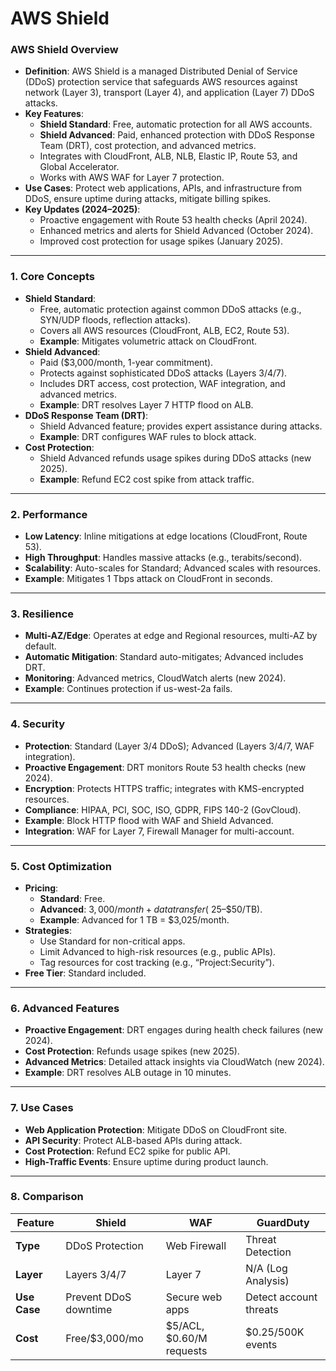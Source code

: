 # AWS Shield

### **AWS Shield Overview**

- **Definition**: AWS Shield is a managed Distributed Denial of Service (DDoS) protection service that safeguards AWS resources against network (Layer 3), transport (Layer 4), and application (Layer 7) DDoS attacks.
- **Key Features**:
    - **Shield Standard**: Free, automatic protection for all AWS accounts.
    - **Shield Advanced**: Paid, enhanced protection with DDoS Response Team (DRT), cost protection, and advanced metrics.
    - Integrates with CloudFront, ALB, NLB, Elastic IP, Route 53, and Global Accelerator.
    - Works with AWS WAF for Layer 7 protection.
- **Use Cases**: Protect web applications, APIs, and infrastructure from DDoS, ensure uptime during attacks, mitigate billing spikes.
- **Key Updates (2024–2025)**:
    - Proactive engagement with Route 53 health checks (April 2024).
    - Enhanced metrics and alerts for Shield Advanced (October 2024).
    - Improved cost protection for usage spikes (January 2025).

---

### **1. Core Concepts**

- **Shield Standard**:
    - Free, automatic protection against common DDoS attacks (e.g., SYN/UDP floods, reflection attacks).
    - Covers all AWS resources (CloudFront, ALB, EC2, Route 53).
    - **Example**: Mitigates volumetric attack on CloudFront.
- **Shield Advanced**:
    - Paid ($3,000/month, 1-year commitment).
    - Protects against sophisticated DDoS attacks (Layers 3/4/7).
    - Includes DRT access, cost protection, WAF integration, and advanced metrics.
    - **Example**: DRT resolves Layer 7 HTTP flood on ALB.
- **DDoS Response Team (DRT)**:
    - Shield Advanced feature; provides expert assistance during attacks.
    - **Example**: DRT configures WAF rules to block attack.
- **Cost Protection**:
    - Shield Advanced refunds usage spikes during DDoS attacks (new 2025).
    - **Example**: Refund EC2 cost spike from attack traffic.

---

### **2. Performance**

- **Low Latency**: Inline mitigations at edge locations (CloudFront, Route 53).
- **High Throughput**: Handles massive attacks (e.g., terabits/second).
- **Scalability**: Auto-scales for Standard; Advanced scales with resources.
- **Example**: Mitigates 1 Tbps attack on CloudFront in seconds.

---

### **3. Resilience**

- **Multi-AZ/Edge**: Operates at edge and Regional resources, multi-AZ by default.
- **Automatic Mitigation**: Standard auto-mitigates; Advanced includes DRT.
- **Monitoring**: Advanced metrics, CloudWatch alerts (new 2024).
- **Example**: Continues protection if us-west-2a fails.

---

### **4. Security**

- **Protection**: Standard (Layer 3/4 DDoS); Advanced (Layers 3/4/7, WAF integration).
- **Proactive Engagement**: DRT monitors Route 53 health checks (new 2024).
- **Encryption**: Protects HTTPS traffic; integrates with KMS-encrypted resources.
- **Compliance**: HIPAA, PCI, SOC, ISO, GDPR, FIPS 140-2 (GovCloud).
- **Example**: Block HTTP flood with WAF and Shield Advanced.
- **Integration**: WAF for Layer 7, Firewall Manager for multi-account.

---

### **5. Cost Optimization**

- **Pricing**:
    - **Standard**: Free.
    - **Advanced**: $3,000/month + data transfer (~$25–$50/TB).
    - **Example**: Advanced for 1 TB = $3,025/month.
- **Strategies**:
    - Use Standard for non-critical apps.
    - Limit Advanced to high-risk resources (e.g., public APIs).
    - Tag resources for cost tracking (e.g., “Project:Security”).
- **Free Tier**: Standard included.

---

### **6. Advanced Features**

- **Proactive Engagement**: DRT engages during health check failures (new 2024).
- **Cost Protection**: Refunds usage spikes (new 2025).
- **Advanced Metrics**: Detailed attack insights via CloudWatch (new 2024).
- **Example**: DRT resolves ALB outage in 10 minutes.

---

### **7. Use Cases**

- **Web Application Protection**: Mitigate DDoS on CloudFront site.
- **API Security**: Protect ALB-based APIs during attack.
- **Cost Protection**: Refund EC2 spike for public API.
- **High-Traffic Events**: Ensure uptime during product launch.

---

### **8. Comparison**

| **Feature** | **Shield** | **WAF** | **GuardDuty** |
| --- | --- | --- | --- |
| **Type** | DDoS Protection | Web Firewall | Threat Detection |
| **Layer** | Layers 3/4/7 | Layer 7 | N/A (Log Analysis) |
| **Use Case** | Prevent DDoS downtime | Secure web apps | Detect account threats |
| **Cost** | Free/$3,000/mo | $5/ACL, $0.60/M requests | $0.25/500K events |